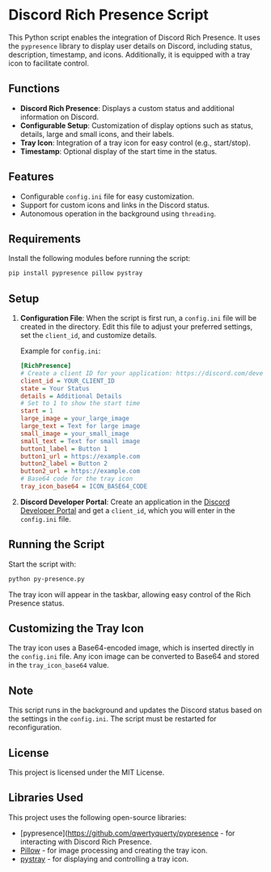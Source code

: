 
# Discord Rich Presence Script

This Python script enables the integration of Discord Rich Presence.
It uses the `pypresence` library to display user details on Discord,
including status, description, timestamp, and icons. Additionally, it
is equipped with a tray icon to facilitate control.

## Functions

- **Discord Rich Presence**: Displays a custom status and additional information on Discord.
- **Configurable Setup**: Customization of display options such as status, details, large and small icons, and their labels.
- **Tray Icon**: Integration of a tray icon for easy control (e.g., start/stop).
- **Timestamp**: Optional display of the start time in the status.

## Features

- Configurable `config.ini` file for easy customization.
- Support for custom icons and links in the Discord status.
- Autonomous operation in the background using `threading`.

## Requirements

Install the following modules before running the script:

```bash
pip install pypresence pillow pystray
```

## Setup
1. **Configuration File**: When the script is first run, a `config.ini` file will be created in the directory.
	Edit this file to adjust your preferred settings, set the `client_id`, and customize details.

	Example for `config.ini`:
	
	```ini
	[RichPresence]
	# Create a client ID for your application: https://discord.com/developers/applications
	client_id = YOUR_CLIENT_ID
	state = Your Status
	details = Additional Details
	# Set to 1 to show the start time
	start = 1
	large_image = your_large_image
	large_text = Text for large image
	small_image = your_small_image
	small_text = Text for small image
	button1_label = Button 1
	button1_url = https://example.com
	button2_label = Button 2
	button2_url = https://example.com
	# Base64 code for the tray icon
	tray_icon_base64 = ICON_BASE64_CODE
	```
	
2. **Discord Developer Portal**: Create an application in the 
	[Discord Developer Portal](https://discord.com/developers/applications) and get a `client_id`,
	which you will enter in the `config.ini` file.

## Running the Script

Start the script with:

```bash
python py-presence.py
```

The tray icon will appear in the taskbar, allowing easy control of the Rich Presence status.

## Customizing the Tray Icon

The tray icon uses a Base64-encoded image, which is inserted directly in the `config.ini` file.
Any icon image can be converted to Base64 and stored in the `tray_icon_base64` value.

## Note

This script runs in the background and updates the Discord status based on the settings in the `config.ini`.
The script must be restarted for reconfiguration.

## License

This project is licensed under the MIT License.

## Libraries Used

This project uses the following open-source libraries:

- [pypresence](https://github.com/qwertyquerty/pypresence - for interacting with Discord Rich Presence.
- [Pillow](https://python-pillow.org/) - for image processing and creating the tray icon.
- [pystray](https://github.com/moses-palmer/pystray) - for displaying and controlling a tray icon.
